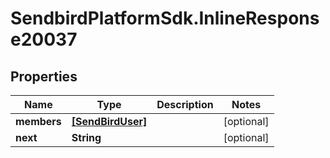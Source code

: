 # SendbirdPlatformSdk.InlineResponse20037

## Properties

Name | Type | Description | Notes
------------ | ------------- | ------------- | -------------
**members** | [**[SendBirdUser]**](SendBirdUser.md) |  | [optional] 
**next** | **String** |  | [optional] 



